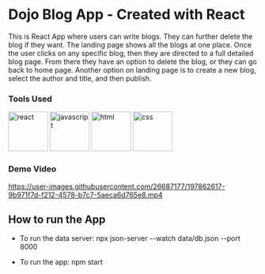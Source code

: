 # Dojo Blog App - Created with React

This is React App where users can write blogs. They can further delete the blog if they want.
The landing page shows all the blogs at one place. Once the user clicks on any specific blog, then they are directed to a full detailed blog page.
From there they have an option to delete the blog, or they can go back to home page.
Another option on landing page is to create a new blog, select the author and title, and then publish.

### Tools Used
<img src="https://user-images.githubusercontent.com/26687177/197864963-35c0db38-4f94-45fb-9b4e-c9c0a4e4f2b2.png" alt="react" style="width:80px; display:inline"/> <img src="https://user-images.githubusercontent.com/26687177/197865045-265b1b28-7e0f-4af0-a751-ea6ebbd24f90.png" alt="javascript" style="width:80px; display:inline;"/> <img src="https://user-images.githubusercontent.com/26687177/197864976-6267504f-cb4b-4c42-809d-5ee15f62b279.png" alt="html" style="width:80px; display:inline;"/> <img src="https://user-images.githubusercontent.com/26687177/197865117-bdf02cd1-ac66-40c3-9df5-3e31408c13c8.png" alt="css" style="width:80px; display:inline;"/>



### Demo Video


https://user-images.githubusercontent.com/26687177/197862617-9b971f7d-f212-4578-b7c7-5aeca6d765e8.mp4



## How to run the App

- To run the data server:
npx json-server --watch data/db.json --port 8000

- To run the app:
npm start

